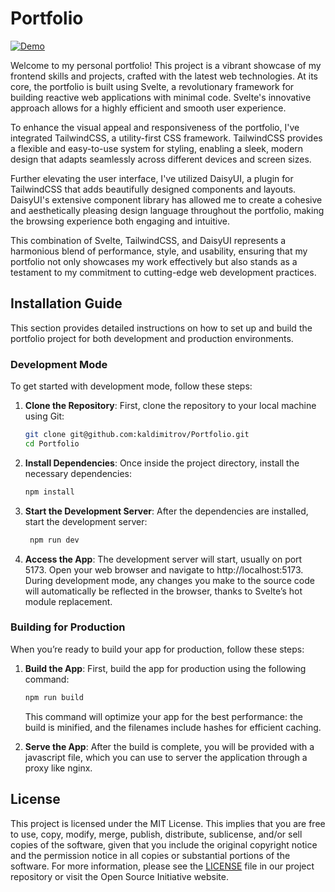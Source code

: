 # Portfolio

[![Demo](https://i.imgur.com/k9d4QcH.jpg)](https://i.imgur.com/k9d4QcH.jpg)

Welcome to my personal portfolio! This project is a vibrant showcase of my frontend skills and projects, crafted with the latest web technologies. At its core, the portfolio is built using Svelte, a revolutionary framework for building reactive web applications with minimal code. Svelte's innovative approach allows for a highly efficient and smooth user experience.

To enhance the visual appeal and responsiveness of the portfolio, I've integrated TailwindCSS, a utility-first CSS framework. TailwindCSS provides a flexible and easy-to-use system for styling, enabling a sleek, modern design that adapts seamlessly across different devices and screen sizes.

Further elevating the user interface, I've utilized DaisyUI, a plugin for TailwindCSS that adds beautifully designed components and layouts. DaisyUI's extensive component library has allowed me to create a cohesive and aesthetically pleasing design language throughout the portfolio, making the browsing experience both engaging and intuitive.

This combination of Svelte, TailwindCSS, and DaisyUI represents a harmonious blend of performance, style, and usability, ensuring that my portfolio not only showcases my work effectively but also stands as a testament to my commitment to cutting-edge web development practices.

## Installation Guide

This section provides detailed instructions on how to set up and build the portfolio project for both development and production environments.

### Development Mode

To get started with development mode, follow these steps:

1. **Clone the Repository**: First, clone the repository to your local machine using Git:

   ```bash
   git clone git@github.com:kaldimitrov/Portfolio.git
   cd Portfolio
   ```

2. **Install Dependencies**: Once inside the project directory, install the necessary dependencies:

   ```bash
   npm install
   ```

3. **Start the Development Server**: After the dependencies are installed, start the development server:

   ```bash
    npm run dev
   ```

4. **Access the App**: The development server will start, usually on port 5173. Open your web browser and navigate to http://localhost:5173. During development mode, any changes you make to the source code will automatically be reflected in the browser, thanks to Svelte’s hot module replacement.

### Building for Production

When you’re ready to build your app for production, follow these steps:

1. **Build the App**: First, build the app for production using the following command:

   ```bash
   npm run build
   ```

   This command will optimize your app for the best performance: the build is minified, and the filenames include hashes for efficient caching.

2. **Serve the App**: After the build is complete, you will be provided with a javascript file, which you can use to server the application through a proxy like nginx.

## License

This project is licensed under the MIT License. This implies that you are free to use, copy, modify, merge, publish, distribute, sublicense, and/or sell copies of the software, given that you include the original copyright notice and the permission notice in all copies or substantial portions of the software. For more information, please see the [LICENSE](LICENSE) file in our project repository or visit the Open Source Initiative website.
